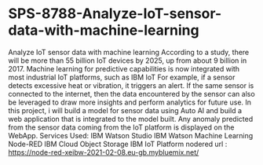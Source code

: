# SPS-8788-Analyze-IoT-sensor-data-with-machine-learning
Analyze IoT sensor data with machine learning
According to a study, there will be more than 55 billion IoT devices by 2025, up from about 9 billion in 2017. Machine learning for predictive capabilities is now integrated with
most industrial IoT platforms, such as IBM IoT For example, if a sensor detects excessive heat or vibration, it triggers an alert. If the same sensor is connected to the internet, 
then the data encountered by the sensor can also be leveraged to draw more insights and perform analytics for future use. In this project, i will build a model for sensor data 
using Auto AI and build a web application that is integrated to the model built. Any anomaly predicted from the sensor data coming from the IoT platform is displayed on the WebApp.
Services Used:
IBM Watson Studio
IBM Watson Machine Learning
Node-RED
IBM Cloud Object Storage
IBM IoT Platform
nodered url : https://node-red-xeibw-2021-02-08.eu-gb.mybluemix.net/
